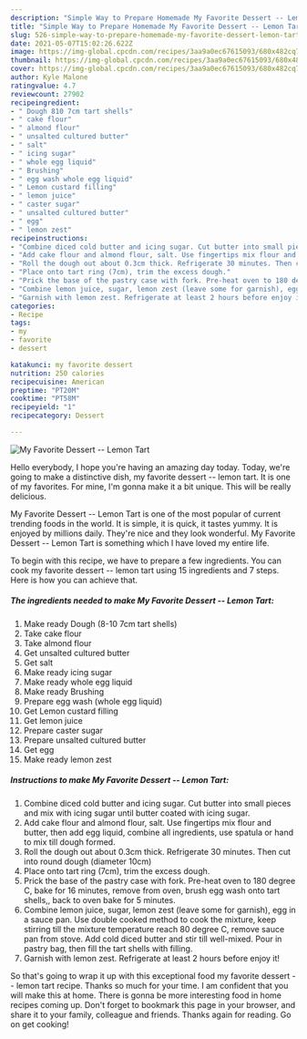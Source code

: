 ```yaml
---
description: "Simple Way to Prepare Homemade My Favorite Dessert -- Lemon Tart"
title: "Simple Way to Prepare Homemade My Favorite Dessert -- Lemon Tart"
slug: 526-simple-way-to-prepare-homemade-my-favorite-dessert-lemon-tart
date: 2021-05-07T15:02:26.622Z
image: https://img-global.cpcdn.com/recipes/3aa9a0ec67615093/680x482cq70/my-favorite-dessert-lemon-tart-recipe-main-photo.jpg
thumbnail: https://img-global.cpcdn.com/recipes/3aa9a0ec67615093/680x482cq70/my-favorite-dessert-lemon-tart-recipe-main-photo.jpg
cover: https://img-global.cpcdn.com/recipes/3aa9a0ec67615093/680x482cq70/my-favorite-dessert-lemon-tart-recipe-main-photo.jpg
author: Kyle Malone
ratingvalue: 4.7
reviewcount: 27902
recipeingredient:
- " Dough 810 7cm tart shells"
- " cake flour"
- " almond flour"
- " unsalted cultured butter"
- " salt"
- " icing sugar"
- " whole egg liquid"
- " Brushing"
- " egg wash whole egg liquid"
- " Lemon custard filling"
- " lemon juice"
- " caster sugar"
- " unsalted cultured butter"
- " egg"
- " lemon zest"
recipeinstructions:
- "Combine diced cold butter and icing sugar. Cut butter into small pieces and mix with icing sugar until butter coated with icing sugar."
- "Add cake flour and almond flour, salt. Use fingertips mix flour and butter, then add egg liquid, combine all ingredients, use spatula or hand to mix till dough formed."
- "Roll the dough out about 0.3cm thick. Refrigerate 30 minutes. Then cut into round dough (diameter 10cm)"
- "Place onto tart ring (7cm), trim the excess dough."
- "Prick the base of the pastry case with fork. Pre-heat oven to 180 degree C, bake for 16 minutes, remove from oven, brush egg wash onto tart shells,, back to oven bake for 5 minutes."
- "Combine lemon juice, sugar, lemon zest (leave some for garnish), egg in a sauce pan. Use double cooked method to cook the mixture, keep stirring till the mixture temperature reach 80 degree C, remove sauce pan from stove. Add cold diced butter and stir till well-mixed. Pour in pastry bag, then fill the tart shells with filling."
- "Garnish with lemon zest. Refrigerate at least 2 hours before enjoy it!"
categories:
- Recipe
tags:
- my
- favorite
- dessert

katakunci: my favorite dessert 
nutrition: 250 calories
recipecuisine: American
preptime: "PT20M"
cooktime: "PT58M"
recipeyield: "1"
recipecategory: Dessert

---
```



![My Favorite Dessert -- Lemon Tart](https://img-global.cpcdn.com/recipes/3aa9a0ec67615093/680x482cq70/my-favorite-dessert-lemon-tart-recipe-main-photo.jpg)

Hello everybody, I hope you're having an amazing day today. Today, we're going to make a distinctive dish, my favorite dessert -- lemon tart. It is one of my favorites. For mine, I'm gonna make it a bit unique. This will be really delicious.

My Favorite Dessert -- Lemon Tart is one of the most popular of current trending foods in the world. It is simple, it is quick, it tastes yummy. It is enjoyed by millions daily. They're nice and they look wonderful. My Favorite Dessert -- Lemon Tart is something which I have loved my entire life.




To begin with this recipe, we have to prepare a few ingredients. You can cook my favorite dessert -- lemon tart using 15 ingredients and 7 steps. Here is how you can achieve that.

<!--inarticleads1-->

##### The ingredients needed to make My Favorite Dessert -- Lemon Tart:

1. Make ready  Dough (8-10 7cm tart shells)
1. Take  cake flour
1. Take  almond flour
1. Get  unsalted cultured butter
1. Get  salt
1. Make ready  icing sugar
1. Make ready  whole egg liquid
1. Make ready  Brushing
1. Prepare  egg wash (whole egg liquid)
1. Get  Lemon custard filling
1. Get  lemon juice
1. Prepare  caster sugar
1. Prepare  unsalted cultured butter
1. Get  egg
1. Make ready  lemon zest




<!--inarticleads2-->

##### Instructions to make My Favorite Dessert -- Lemon Tart:

1. Combine diced cold butter and icing sugar. Cut butter into small pieces and mix with icing sugar until butter coated with icing sugar.
1. Add cake flour and almond flour, salt. Use fingertips mix flour and butter, then add egg liquid, combine all ingredients, use spatula or hand to mix till dough formed.
1. Roll the dough out about 0.3cm thick. Refrigerate 30 minutes. Then cut into round dough (diameter 10cm)
1. Place onto tart ring (7cm), trim the excess dough.
1. Prick the base of the pastry case with fork. Pre-heat oven to 180 degree C, bake for 16 minutes, remove from oven, brush egg wash onto tart shells,, back to oven bake for 5 minutes.
1. Combine lemon juice, sugar, lemon zest (leave some for garnish), egg in a sauce pan. Use double cooked method to cook the mixture, keep stirring till the mixture temperature reach 80 degree C, remove sauce pan from stove. Add cold diced butter and stir till well-mixed. Pour in pastry bag, then fill the tart shells with filling.
1. Garnish with lemon zest. Refrigerate at least 2 hours before enjoy it!




So that's going to wrap it up with this exceptional food my favorite dessert -- lemon tart recipe. Thanks so much for your time. I am confident that you will make this at home. There is gonna be more interesting food in home recipes coming up. Don't forget to bookmark this page in your browser, and share it to your family, colleague and friends. Thanks again for reading. Go on get cooking!
